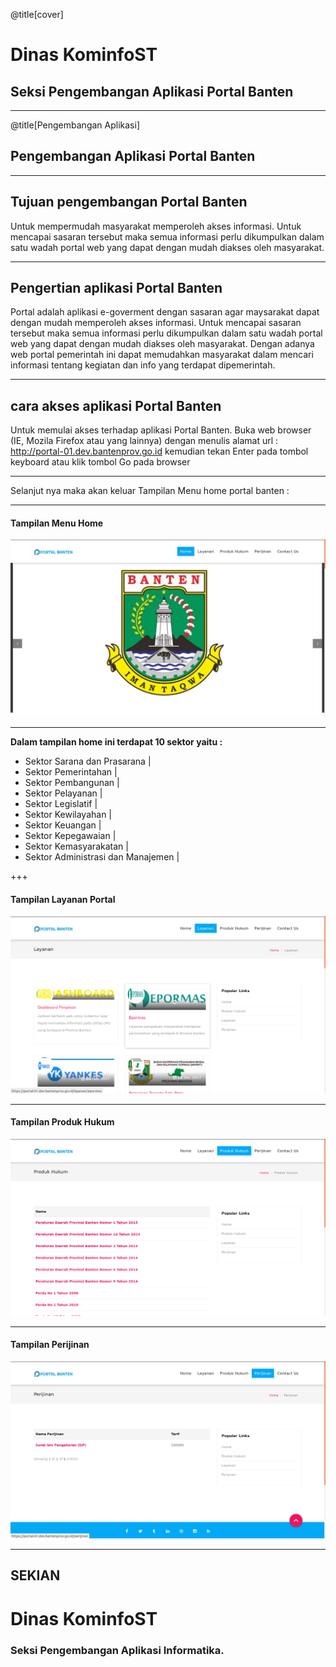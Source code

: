 @title[cover]


# Dinas <span class="gold">KominfoST</span>

## Seksi Pengembangan Aplikasi <span class="gold">Portal Banten</span>

---

@title[Pengembangan Aplikasi]

## Pengembangan Aplikasi <span class="gold">Portal Banten</span>

---

## Tujuan pengembangan <span class="gold">Portal Banten</span> 
Untuk mempermudah masyarakat memperoleh akses informasi. Untuk mencapai sasaran tersebut maka semua informasi perlu dikumpulkan dalam satu wadah portal web yang dapat dengan mudah diakses oleh masyarakat.


---

## Pengertian aplikasi <span class="gold">Portal Banten</span> 
Portal adalah aplikasi  e-goverment dengan sasaran agar maysarakat dapat dengan mudah memperoleh akses informasi. Untuk mencapai sasaran tersebut maka semua informasi perlu dikumpulkan dalam satu wadah portal web yang dapat dengan mudah diakses oleh masyarakat. Dengan adanya web portal pemerintah ini dapat memudahkan masyarakat dalam mencari informasi tentang kegiatan dan info yang terdapat dipemerintah.

---

## cara akses aplikasi <span class="gold">Portal Banten</span>
Untuk memulai akses terhadap aplikasi Portal Banten. Buka web browser (IE, Mozila Firefox atau yang lainnya) dengan menulis alamat url : http://portal-01.dev.bantenprov.go.id kemudian tekan Enter pada tombol keyboard atau klik tombol Go pada browser

---

Selanjut nya maka akan keluar Tampilan Menu home portal banten : 

---

#### Tampilan Menu Home
![Tampilan utama portal](/assets/images/tampilan-awal-portal.png)

---

**Dalam tampilan home ini terdapat 10 sektor yaitu :** 
- Sektor Sarana dan Prasarana |
- Sektor Pemerintahan |
- Sektor Pembangunan |
- Sektor Pelayanan |
- Sektor Legislatif |
- Sektor Kewilayahan |
- Sektor Keuangan |
- Sektor Kepegawaian |
- Sektor Kemasyarakatan |
- Sektor Administrasi dan Manajemen |

+++

#### Tampilan Layanan Portal
![Tampilan layanan portal](/assets/images/tampilan-layanan-portal.png)

---

#### Tampilan Produk Hukum
![Tampilan produk hukum ](/assets/images/tampilan-produk-hukum.png)

---

#### Tampilan Perijinan
![Tampilan perijinan](/assets/images/tampilan-perijinan.png)

---

## SEKIAN
# Dinas <span class="gold">KominfoST</span>

### Seksi Pengembangan Aplikasi Informatika.

